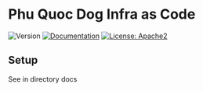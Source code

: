 # Phu Quoc Dog Infra as Code

![Version](https://img.shields.io/badge/version-1.0.0-blue.svg?cacheSeconds=2592000)
[![Documentation](https://img.shields.io/badge/documentation-yes-brightgreen.svg)](https://phuquocdoge.com)
[![License: Apache2](https://img.shields.io/badge/License-GNU-yellow.svg)](LICENSE)


## Setup

See in directory docs
